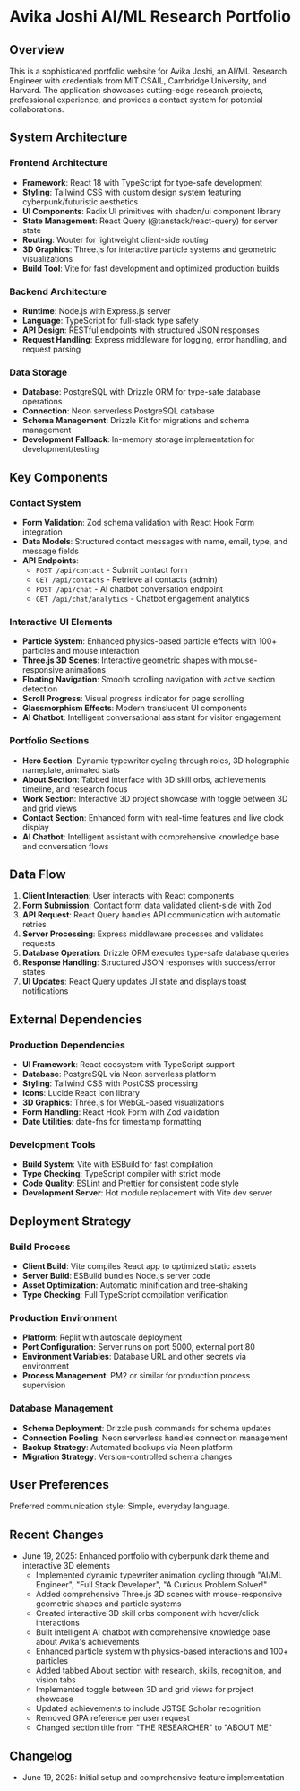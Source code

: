 # Avika Joshi AI/ML Research Portfolio

## Overview

This is a sophisticated portfolio website for Avika Joshi, an AI/ML Research Engineer with credentials from MIT CSAIL, Cambridge University, and Harvard. The application showcases cutting-edge research projects, professional experience, and provides a contact system for potential collaborations.

## System Architecture

### Frontend Architecture
- **Framework**: React 18 with TypeScript for type-safe development
- **Styling**: Tailwind CSS with custom design system featuring cyberpunk/futuristic aesthetics
- **UI Components**: Radix UI primitives with shadcn/ui component library
- **State Management**: React Query (@tanstack/react-query) for server state
- **Routing**: Wouter for lightweight client-side routing
- **3D Graphics**: Three.js for interactive particle systems and geometric visualizations
- **Build Tool**: Vite for fast development and optimized production builds

### Backend Architecture  
- **Runtime**: Node.js with Express.js server
- **Language**: TypeScript for full-stack type safety
- **API Design**: RESTful endpoints with structured JSON responses
- **Request Handling**: Express middleware for logging, error handling, and request parsing

### Data Storage
- **Database**: PostgreSQL with Drizzle ORM for type-safe database operations
- **Connection**: Neon serverless PostgreSQL database
- **Schema Management**: Drizzle Kit for migrations and schema management
- **Development Fallback**: In-memory storage implementation for development/testing

## Key Components

### Contact System
- **Form Validation**: Zod schema validation with React Hook Form integration
- **Data Models**: Structured contact messages with name, email, type, and message fields
- **API Endpoints**: 
  - `POST /api/contact` - Submit contact form
  - `GET /api/contacts` - Retrieve all contacts (admin)
  - `POST /api/chat` - AI chatbot conversation endpoint
  - `GET /api/chat/analytics` - Chatbot engagement analytics

### Interactive UI Elements
- **Particle System**: Enhanced physics-based particle effects with 100+ particles and mouse interaction
- **Three.js 3D Scenes**: Interactive geometric shapes with mouse-responsive animations
- **Floating Navigation**: Smooth scrolling navigation with active section detection
- **Scroll Progress**: Visual progress indicator for page scrolling
- **Glassmorphism Effects**: Modern translucent UI components
- **AI Chatbot**: Intelligent conversational assistant for visitor engagement

### Portfolio Sections
- **Hero Section**: Dynamic typewriter cycling through roles, 3D holographic nameplate, animated stats
- **About Section**: Tabbed interface with 3D skill orbs, achievements timeline, and research focus
- **Work Section**: Interactive 3D project showcase with toggle between 3D and grid views
- **Contact Section**: Enhanced form with real-time features and live clock display
- **AI Chatbot**: Intelligent assistant with comprehensive knowledge base and conversation flows

## Data Flow

1. **Client Interaction**: User interacts with React components
2. **Form Submission**: Contact form data validated client-side with Zod
3. **API Request**: React Query handles API communication with automatic retries
4. **Server Processing**: Express middleware processes and validates requests
5. **Database Operation**: Drizzle ORM executes type-safe database queries
6. **Response Handling**: Structured JSON responses with success/error states
7. **UI Updates**: React Query updates UI state and displays toast notifications

## External Dependencies

### Production Dependencies
- **UI Framework**: React ecosystem with TypeScript support
- **Database**: PostgreSQL via Neon serverless platform
- **Styling**: Tailwind CSS with PostCSS processing
- **Icons**: Lucide React icon library
- **3D Graphics**: Three.js for WebGL-based visualizations
- **Form Handling**: React Hook Form with Zod validation
- **Date Utilities**: date-fns for timestamp formatting

### Development Tools
- **Build System**: Vite with ESBuild for fast compilation
- **Type Checking**: TypeScript compiler with strict mode
- **Code Quality**: ESLint and Prettier for consistent code style
- **Development Server**: Hot module replacement with Vite dev server

## Deployment Strategy

### Build Process
- **Client Build**: Vite compiles React app to optimized static assets
- **Server Build**: ESBuild bundles Node.js server code
- **Asset Optimization**: Automatic minification and tree-shaking
- **Type Checking**: Full TypeScript compilation verification

### Production Environment
- **Platform**: Replit with autoscale deployment
- **Port Configuration**: Server runs on port 5000, external port 80
- **Environment Variables**: Database URL and other secrets via environment
- **Process Management**: PM2 or similar for production process supervision

### Database Management
- **Schema Deployment**: Drizzle push commands for schema updates
- **Connection Pooling**: Neon serverless handles connection management
- **Backup Strategy**: Automated backups via Neon platform
- **Migration Strategy**: Version-controlled schema changes

## User Preferences

Preferred communication style: Simple, everyday language.

## Recent Changes

- June 19, 2025: Enhanced portfolio with cyberpunk dark theme and interactive 3D elements
  - Implemented dynamic typewriter animation cycling through "AI/ML Engineer", "Full Stack Developer", "A Curious Problem Solver!"
  - Added comprehensive Three.js 3D scenes with mouse-responsive geometric shapes and particle systems
  - Created interactive 3D skill orbs component with hover/click interactions
  - Built intelligent AI chatbot with comprehensive knowledge base about Avika's achievements
  - Enhanced particle system with physics-based interactions and 100+ particles
  - Added tabbed About section with research, skills, recognition, and vision tabs
  - Implemented toggle between 3D and grid views for project showcase
  - Updated achievements to include JSTSE Scholar recognition
  - Removed GPA reference per user request
  - Changed section title from "THE RESEARCHER" to "ABOUT ME"

## Changelog

- June 19, 2025: Initial setup and comprehensive feature implementation